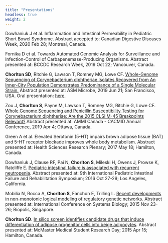 ```yaml
---
title: "Presentations"
headless: true
weight: 2
---
```


Dowhaniuk J et al. Inflammation and Intestinal Permeability in Pediatric Short Bowel Syndrome. Abstract accepted to: Canadian Digestive Diseases Week, 2020 Feb 28; Montreal, Canada.

Fornika D et al. Towards Automated Genomic Analysis for Surveillance and Infection-Control of Carbapenemase-Producing Organisms. Abstract presented at: BCCDC Research Week, 2019 Oct 22; Vancouver, Canada.

**Chorlton SD**, Ritchie G, Lawson T, Romney MG, Lowe CF. [Whole-Genome Sequencing of Corynebacterium diphtheriae Isolates Recovered from An Inner-City Population Demonstrates Predominance of a Single Molecular Strain.](https://docs.google.com/presentation/d/1MrWmtdsFDqp8U63hGrD8-3GG6E4hZ8R6hTt1UUPEjkc/edit?usp=sharing) Abstract presented at: ASM Microbe, 2019 Jun 21; San Francisco, USA. Oral presentation: [here](https://docs.google.com/presentation/d/1O4nLaQ0agrwTAsj9JJI989peuQjQF5xyFGl5cuD48nc/edit?usp=sharing).

Zou J, **Chorlton S**, Payne M, Lawson T, Romney MG, Ritchie G, Lowe CF. [Whole Genome Sequencing and Penicillin Susceptibility Testing for Corynebacterium diphtheriae: Are the 2015 CLSI M-45 Breakpoints Relevant?](https://doi.org/10.3138/jammi_4.s1.abst-03) Abstract presented at: AMMI Canada - CACMID Annual Conference, 2019 Apr 4; Ottawa, Canada.

Green A et al. Elevated Serotonin (5-HT) impairs brown adipose tissue (BAT) and 5-HT receptor blockade improves whole body metabolism. Abstract presented at: Health Sciences Research Plenary; 2017 May 18; Hamilton, Canada.

Dowhaniuk J, Clause RF, Pai N, **Chorlton S**, Mileski H, Owens J, Prowse K, Ratcliffe E. [Pediatric intestinal failure is associated with recurrent neutropenia](IFNeutropeniaAbstractJuly2016.pdf). Abstract presented at: 9th International Pediatric Intestinal Failure and Rehabilitation Symposium; 2016 Oct 27-29; Los Angeles, California.

Mobilia N, Rocca A, **Chorlton S**, Fanchon E, Trilling L. [Recent developments in non-monotonic logical modeling of regulatory genetic networks](ICSB_2015.pdf). Abstract presented at: International Conference on Systems Biology; 2015 Nov 23-26; Biopolis, Singapore.

**Chorlton SD**. [In silico screen identifies candidate drugs that induce differentiation of adipose progenitor cells into beige adipocytes](MMRSD_2015.pdf). Abstract presented at: McMaster Medical Student Research Day; 2015 Apr 15; Hamilton, Canada.

